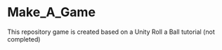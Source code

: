 # Make_A_Game
This repository game is created based on a Unity Roll a Ball tutorial (not completed)
